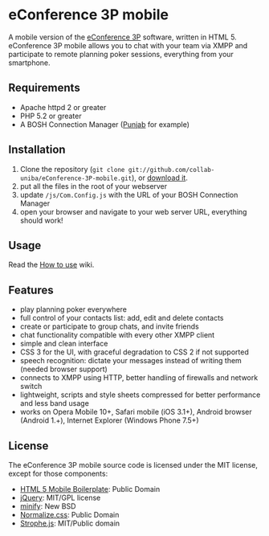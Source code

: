 # eConference 3P mobile

A mobile version of the [eConference 3P](http://code.google.com/p/econference-planning-poker-plugin/) software, written in HTML 5.  
eConference 3P mobile allows you to chat with your team via XMPP and participate to remote planning poker sessions, everything from your smartphone.


## Requirements

* Apache httpd 2 or greater
* PHP 5.2 or greater
* A BOSH Connection Manager ([Punjab](https://github.com/twonds/punjab) for example)


## Installation

1. Clone the repository (`git clone git://github.com/collab-uniba/eConference-3P-mobile.git`), or [download it](https://github.com/collab-uniba/eConference-3P-mobile/zipball/master).
2. put all the files in the root of your webserver
3. update `/js/Com.Config.js` with the URL of your BOSH Connection Manager
4. open your browser and navigate to your web server URL, everything should work!


## Usage

Read the [How to use](https://github.com/collab-uniba/eConference-3P-mobile/wiki/How-to-use) wiki.


## Features

* play planning poker everywhere
* full control of your contacts list: add, edit and delete contacts
* create or participate to group chats, and invite friends
* chat functionality compatible with every other XMPP client
* simple and clean interface
* CSS 3 for the UI, with graceful degradation to CSS 2 if not supported
* speech recognition: dictate your messages instead of writing them (needed browser support)
* connects to XMPP using HTTP, better handling of firewalls and network switch
* lightweight, scripts and style sheets compressed for better performance and less band usage
* works on Opera Mobile 10+, Safari mobile (iOS 3.1+), Android browser (Android 1.+), Internet Explorer (Windows Phone 7.5+)


## License

The eConference 3P mobile source code is licensed under the MIT license, except for those components:
* [HTML 5 Mobile Boilerplate](http://html5boilerplate.com/mobile): Public Domain
* [jQuery](http://jquery.com/): MIT/GPL license
* [minify](http://code.google.com/p/minify/): New BSD
* [Normalize.css](http://necolas.github.com/normalize.css/): Public Domain
* [Strophe.js](http://strophe.im/strophejs/): MIT/Public domain
